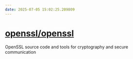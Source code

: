 ```yaml
---
date: 2025-07-05 15:02:25.209809
---
```


# [openssl/openssl](https://github.com/openssl/openssl)

OpenSSL source code and tools for cryptography and secure communication